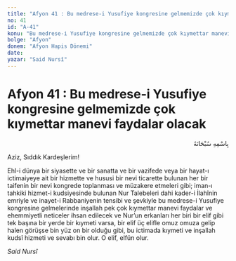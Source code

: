 ```yaml
---
title: "Afyon 41 : Bu medrese-i Yusufiye kongresine gelmemizde çok kıymettar manevi faydalar olacak"
no: 41
id: "A-41"
konu: "Bu medrese-i Yusufiye kongresine gelmemizde çok kıymettar manevi faydalar olacak"
bolge: "Afyon"
donem: "Afyon Hapis Dönemi"
date: 
yazar: "Said Nursî"
---
```


# Afyon 41 : Bu medrese-i Yusufiye kongresine gelmemizde çok kıymettar manevi faydalar olacak

<p class="arabic" dir="rtl" title="Meal: “Her türlü noksan sıfatlardan yüce olan Allah’ın adıyla.”">بِاسْمِهِ سُبْحَانَهُ</p>

Aziz, Sıddık Kardeşlerim!

Ehl-i dünya bir siyasette ve bir sanatta ve bir vazifede veya bir hayat-ı ictimaiyeye ait bir hizmette ve hususi bir nevi ticarette bulunan her bir taifenin bir nevi kongrede toplanması ve müzakere etmeleri gibi; iman-ı tahkiki hizmet-i kudsiyesinde bulunan Nur Talebeleri dahi kader-i İlahînin emriyle ve inayet-i Rabbaniyenin tensibi ve şevkiyle bu medrese-i Yusufiye kongresine gelmelerinde inşallah pek çok kıymettar manevi faydalar ve ehemmiyetli neticeler ihsan edilecek ve Nur’un erkanları her biri bir elif gibi tek başına bir yerde bir kıymeti varsa, bir elif üç elifle omuz omuza gelip halen görüşse bin yüz on bir olduğu gibi, bu ictimada kıymeti ve inşallah kudsî hizmeti ve sevabı bin olur. O elif, elfün olur.

*Said Nursî*
